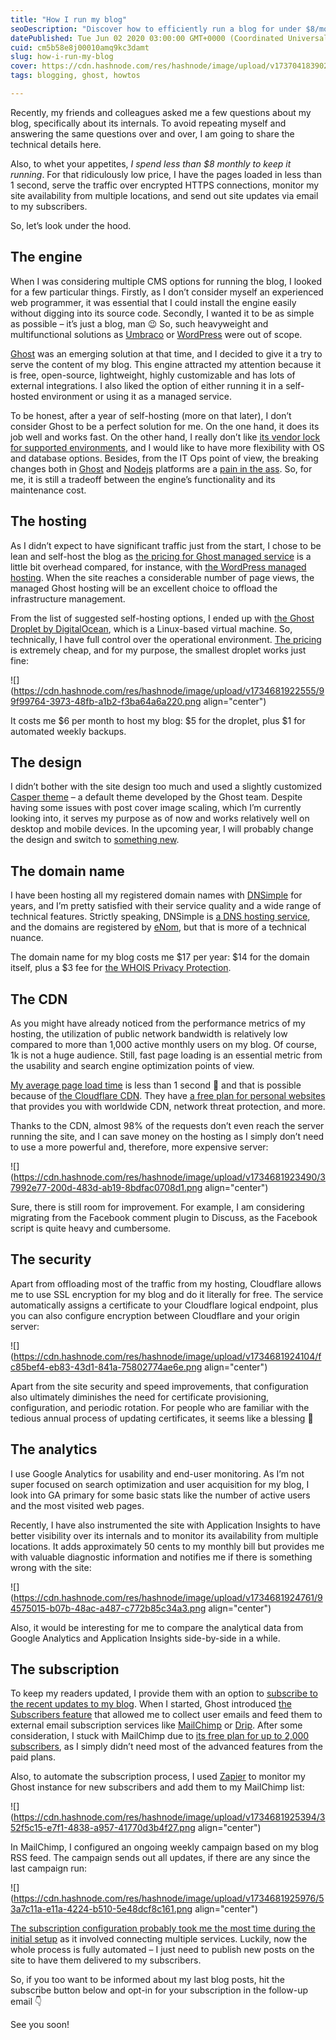 ```yaml
---
title: "How I run my blog"
seoDescription: "Discover how to efficiently run a blog for under $8/month with fast loading times, encryption, and subscriber updates"
datePublished: Tue Jun 02 2020 03:00:00 GMT+0000 (Coordinated Universal Time)
cuid: cm5b58e8j00010amq9kc3damt
slug: how-i-run-my-blog
cover: https://cdn.hashnode.com/res/hashnode/image/upload/v1737041839029/25e08b45-cfa3-4f92-b0eb-0b1156fc6dcf.png
tags: blogging, ghost, howtos

---
```


Recently, my friends and colleagues asked me a few questions about my blog, specifically about its internals. To avoid repeating myself and answering the same questions over and over, I am going to share the technical details here.

Also, to whet your appetites, *I spend less than $8 monthly to keep it running*. For that ridiculously low price, I have the pages loaded in less than 1 second, serve the traffic over encrypted HTTPS connections, monitor my site availability from multiple locations, and send out site updates via email to my subscribers.

So, let’s look under the hood.

## The engine

When I was considering multiple CMS options for running the blog, I looked for a few particular things. Firstly, as I don’t consider myself an experienced web programmer, it was essential that I could install the engine easily without digging into its source code. Secondly, I wanted it to be as simple as possible – it’s just a blog, man 😉 So, such heavyweight and multifunctional solutions as [Umbraco](https://umbraco.com/) or [WordPress](https://wordpress.com/) were out of scope.

[Ghost](https://ghost.org/) was an emerging solution at that time, and I decided to give it a try to serve the content of my blog. This engine attracted my attention because it is free, open-source, lightweight, highly customizable and has lots of external integrations. I also liked the option of either running it in a self-hosted environment or using it as a managed service.

To be honest, after a year of self-hosting (more on that later), I don’t consider Ghost to be a perfect solution for me. On the one hand, it does its job well and works fast. On the other hand, I really don’t like [its vendor lock for supported environments](https://ghost.org/docs/install/ubuntu/), and I would like to have more flexibility with OS and database options. Besides, from the IT Ops point of view, the breaking changes both in [Ghost](https://ghost.org/faq/upgrades/) and [Nodejs](https://nodejs.org/en/blog/release/v12.0.0/) platforms are a [pain in the ass](https://github.com/TryGhost/Ghost/issues/11855). So, for me, it is still a tradeoff between the engine’s functionality and its maintenance cost.

## The hosting

As I didn’t expect to have significant traffic just from the start, I chose to be lean and self-host the blog as [the pricing for Ghost managed service](https://ghost.org/pricing/) is a little bit overhead compared, for instance, with [the WordPress managed hosting](https://wordpress.com/pricing/). When the site reaches a considerable number of page views, the managed Ghost hosting will be an excellent choice to offload the infrastructure management.

From the list of suggested self-hosting options, I ended up with [the Ghost Droplet by DigitalOcean](https://marketplace.digitalocean.com/apps/ghost), which is a Linux-based virtual machine. So, technically, I have full control over the operational environment. [The pricing](https://www.digitalocean.com/pricing/) is extremely cheap, and for my purpose, the smallest droplet works just fine:

![](https://cdn.hashnode.com/res/hashnode/image/upload/v1734681922555/99f99764-3973-48fb-a1b2-f3ba64a6a220.png align="center")

It costs me $6 per month to host my blog: $5 for the droplet, plus $1 for automated weekly backups.

## The design

I didn’t bother with the site design too much and used a slightly customized [Casper theme](https://github.com/TryGhost/Casper) – a default theme developed by the Ghost team. Despite having some issues with post cover image scaling, which I’m currently looking into, it serves my purpose as of now and works relatively well on desktop and mobile devices. In the upcoming year, I will probably change the design and switch to [something new](https://themeforest.net/search?platform=Ghost%203.x.x&sort=sales#content).

## The domain name

I have been hosting all my registered domain names with [DNSimple](https://dnsimple.com/) for years, and I’m pretty satisfied with their service quality and a wide range of technical features. Strictly speaking, DNSimple is [a DNS hosting service](https://support.dnsimple.com/articles/dnsimple-services/), and the domains are registered by [eNom](https://www.enom.com/), but that is more of a technical nuance.

The domain name for my blog costs me $17 per year: $14 for the domain itself, plus a $3 fee for [the WHOIS Privacy Protection](https://support.dnsimple.com/articles/what-is-whois-privacy/).

## The CDN

As you might have already noticed from the performance metrics of my hosting, the utilization of public network bandwidth is relatively low compared to more than 1,000 active monthly users on my blog. Of course, 1k is not a huge audience. Still, fast page loading is an essential metric from the usability and search engine optimization points of view.

[My average page load time](https://tools.pingdom.com/#5c969a8454000000) is less than 1 second 🚀 and that is possible because of [the Cloudflare CDN](https://www.cloudflare.com/cdn/). They have [a free plan for personal websites](https://www.cloudflare.com/plans/#free-modal) that provides you with worldwide CDN, network threat protection, and more.

Thanks to the CDN, almost 98% of the requests don’t even reach the server running the site, and I can save money on the hosting as I simply don’t need to use a more powerful and, therefore, more expensive server:

![](https://cdn.hashnode.com/res/hashnode/image/upload/v1734681923490/37992e77-200d-483d-ab19-8bdfac0708d1.png align="center")

Sure, there is still room for improvement. For example, I am considering migrating from the Facebook comment plugin to Discuss, as the Facebook script is quite heavy and cumbersome.

## The security

Apart from offloading most of the traffic from my hosting, Cloudflare allows me to use SSL encryption for my blog and do it literally for free. The service automatically assigns a certificate to your Cloudflare logical endpoint, plus you can also configure encryption between Cloudflare and your origin server:

![](https://cdn.hashnode.com/res/hashnode/image/upload/v1734681924104/fc85bef4-eb83-43d1-841a-75802774ae6e.png align="center")

Apart from the site security and speed improvements, that configuration also ultimately diminishes the need for certificate provisioning, configuration, and periodic rotation. For people who are familiar with the tedious annual process of updating certificates, it seems like a blessing 🙏

## The analytics

I use Google Analytics for usability and end-user monitoring. As I’m not super focused on search optimization and user acquisition for my blog, I look into GA primary for some basic stats like the number of active users and the most visited web pages.

Recently, I have also instrumented the site with Application Insights to have better visibility over its internals and to monitor its availability from multiple locations. It adds approximately 50 cents to my monthly bill but provides me with valuable diagnostic information and notifies me if there is something wrong with the site:

![](https://cdn.hashnode.com/res/hashnode/image/upload/v1734681924761/94575015-b07b-48ac-a487-c772b85c34a3.png align="center")

Also, it would be interesting for me to compare the analytical data from Google Analytics and Application Insights side-by-side in a while.

## The subscription

To keep my readers updated, I provide them with an option to [subscribe to the recent updates to my blog](https://andrewmatveychuk.com/#subscribe). When I started, Ghost introduced [the Subscribers feature](https://ghost.org/docs/api/v2/handlebars-themes/subscribers/) that allowed me to collect user emails and feed them to external email subscription services like [MailChimp](https://mailchimp.com/) or [Drip](https://www.drip.com/). After some consideration, I stuck with MailChimp due to [its free plan for up to 2,000 subscribers](https://mailchimp.com/pricing/), as I simply didn’t need most of the advanced features from the paid plans.

Also, to automate the subscription process, I used [Zapier](https://zapier.com/) to monitor my Ghost instance for new subscribers and add them to my MailChimp list:

![](https://cdn.hashnode.com/res/hashnode/image/upload/v1734681925394/352f5c15-e7f1-4838-a957-41770d3b4f27.png align="center")

In MailChimp, I configured an ongoing weekly campaign based on my blog RSS feed. The campaign sends out all updates, if there are any since the last campaign run:

![](https://cdn.hashnode.com/res/hashnode/image/upload/v1734681925976/53a7c11a-e11a-4224-b510-5e48dcf8c161.png align="center")

[The subscription configuration probably took me the most time during the initial setup](https://andrewmatveychuk.com/how-to-fix-images-width-for-microsoft-outlook-in-mailchimp-rss-campaigns-sourced-from-ghost) as it involved connecting multiple services. Luckily, now the whole process is fully automated – I just need to publish new posts on the site to have them delivered to my subscribers.

So, if you too want to be informed about my last blog posts, hit the subscribe button below and opt-in for your subscription in the follow-up email 👇

See you soon!